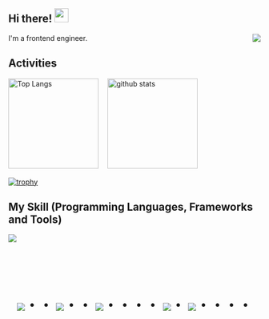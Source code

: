 ## Hi there! <img src="https://media.giphy.com/media/hvRJCLFzcasrR4ia7z/giphy.gif" width="28">
<div style="display: flex; justify-content: flex-start; align-items: center;">
  <p style="margin: 0;">I'm a frontend engineer.</p>
  <img src="https://komarev.com/ghpvc/?username=Hirota723" style="margin-left: auto;" />
</div>

## Activities
<div align="left"> 
  <img alt="Top Langs" height="180px" src="https://github-readme-stats.vercel.app/api/top-langs/?username=Hirota723&layout=compact&show_icons=true&theme=onedark" />
　<img alt="github stats" height="180px" src="https://github-readme-stats.vercel.app/api?username=Hirota723&count_private=true&show_icons=true&theme=onedark" />
</div>

  [![trophy](https://github-profile-trophy.vercel.app/?username=Hirota723&theme=onedark&column=8
)](https://github.com/ryo-ma/github-profile-trophy)

## My Skill (Programming Languages, Frameworks and Tools)
<img src="https://skillicons.dev/icons?i=html,css,js,typescript,react,vue,next,tailwind,firebase,supabase,py,django,figma" /> <br /><br />

<!-- --------------------------------- :) ---------------------------------- -->

<br><br>

<div align="center">
    <h1>
        <img src="https://user-images.githubusercontent.com/44926913/175852850-3fb6c715-1856-41ff-8c1f-94ce3b03b458.gif">・・
        <img src="https://user-images.githubusercontent.com/44926913/175853109-f8850656-6704-4a8a-bee6-9aca154d929b.gif">・・
        <img src="https://user-images.githubusercontent.com/44926913/175853154-5449d974-975e-44a6-ab84-a86031265e40.gif">・・・・
        <img src="https://user-images.githubusercontent.com/44926913/175853109-f8850656-6704-4a8a-bee6-9aca154d929b.gif">・
        <img src="https://user-images.githubusercontent.com/44926913/175853154-5449d974-975e-44a6-ab84-a86031265e40.gif">・・・・
    </h1>
</div>

<!--
**Hirota723/Hirota723** is a ✨ _special_ ✨ repository because its `README.md` (this file) appears on your GitHub profile.

Here are some ideas to get you started:

- 🔭 I’m currently working on ...
- 🌱 I’m currently learning ...
- 👯 I’m looking to collaborate on ...
- 🤔 I’m looking for help with ...
- 💬 Ask me about ...
- 📫 How to reach me: ...
- 😄 Pronouns: ...
- ⚡ Fun fact: ...
-->
